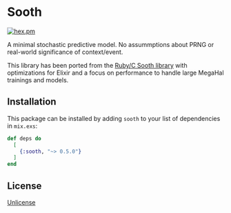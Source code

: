 # Sooth

[![hex.pm](https://img.shields.io/hexpm/v/sooth.svg)](https://hex.pm/packages/sooth/)

A minimal stochastic predictive model. No assummptions about PRNG or real-world significance of
context/event.

This library has been ported from the [Ruby/C Sooth library](https://github.com/kranzky/sooth) with optimizations
for Elixir and a focus on performance to handle large MegaHal trainings and models.

## Installation

This package can be installed by adding `sooth` to your list of dependencies in `mix.exs`:

```elixir
def deps do
  [
    {:sooth, "~> 0.5.0"}
  ]
end
```

## License
[Unlicense](https://unlicense.org/)
